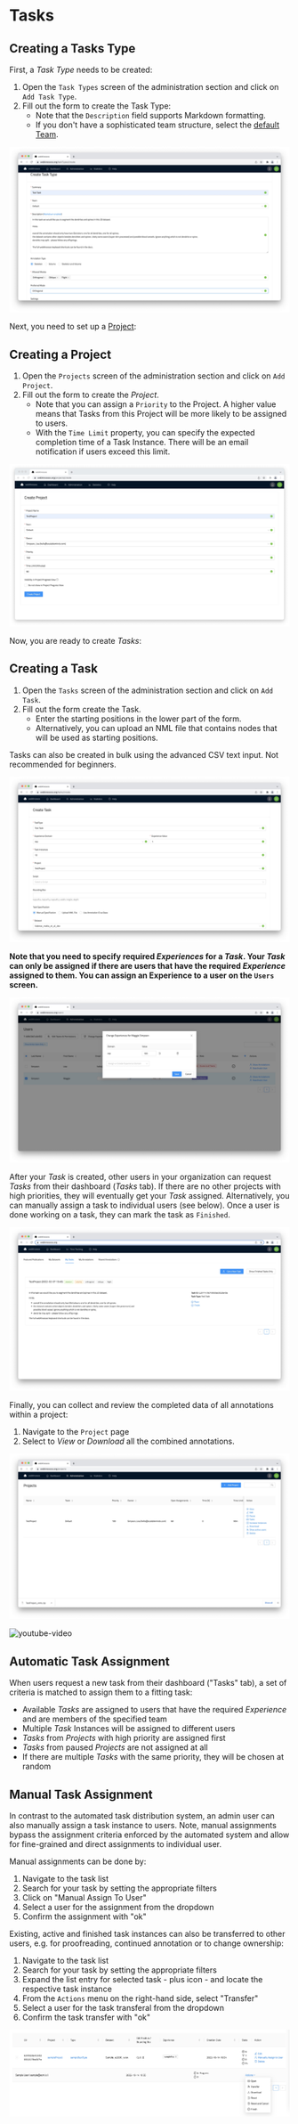 # Tasks

## Creating a Tasks Type

First, a _Task Type_ needs to be created:

1. Open the `Task Types` screen of the administration section and click on `Add Task Type`.
2. Fill out the form to create the Task Type:
   - Note that the `Description` field supports Markdown formatting.
   - If you don't have a sophisticated team structure, select the [default Team](./users.md#organizations).

![Create a Task Type](../images/tasks_tasktype.jpeg)

Next, you need to set up a [Project](./projects.md):

## Creating a Project

1. Open the `Projects` screen of the administration section and click on `Add Project`.
2. Fill out the form to create the _Project_.
   - Note that you can assign a `Priority` to the Project. A higher value means that Tasks from this Project will be more likely to be assigned to users.
   - With the `Time Limit` property, you can specify the expected completion time of a Task Instance. There will be an email notification if users exceed this limit.

![Create a Project](../images/tasks_project.jpeg)

Now, you are ready to create _Tasks_:

## Creating a Task

1. Open the `Tasks` screen of the administration section and click on `Add Task`.
2. Fill out the form create the Task.
   - Enter the starting positions in the lower part of the form.
   - Alternatively, you can upload an NML file that contains nodes that will be used as starting positions.

Tasks can also be created in bulk using the advanced CSV text input. Not recommended for beginners.

![Create a Task](../images/tasks_task.jpeg)

**Note that you need to specify required _Experiences_ for a _Task_. Your _Task_ can only be assigned if there are users that have the required _Experience_ assigned to them. You can assign an Experience to a user on the `Users` screen.**

![Assigning Experiences to users](../images/users_experience.jpeg)

After your _Task_ is created, other users in your organization can request _Tasks_ from their dashboard (_Tasks_ tab).
If there are no other projects with high priorities, they will eventually get your _Task_ assigned.
Alternatively, you can manually assign a task to individual users (see below).
Once a user is done working on a task, they can mark the task as `Finished`.

![Requesting Tasks in the Dashboard](../images/dashboard_tasks.jpeg)

Finally, you can collect and review the completed data of all annotations within a project:

1. Navigate to the `Project` page
2. Select to _View_ or _Download_ all the combined annotations.

![Download all Tasks of a Project](../images/tasks_download.jpeg)

![youtube-video](https://www.youtube.com/embed/2A3en7Kxl3M)

## Automatic Task Assignment

When users request a new task from their dashboard ("Tasks" tab), a set of criteria is matched to assign them to a fitting task:

- Available _Tasks_ are assigned to users that have the required _Experience_ and are members of the specified team
- Multiple _Task_ Instances will be assigned to different users
- _Tasks_ from _Projects_ with high priority are assigned first
- _Tasks_ from paused _Projects_ are not assigned at all
- If there are multiple _Tasks_ with the same priority, they will be chosen at random

## Manual Task Assignment

In contrast to the automated task distribution system, an admin user can also manually assign a task instance to users.
Note, manual assignments bypass the assignment criteria enforced by the automated system and allow for fine-grained and direct assignments to individual user.

Manual assignments can be done by:

1. Navigate to the task list
2. Search for your task by setting the appropriate filters
3. Click on "Manual Assign To User"
4. Select a user for the assignment from the dropdown
5. Confirm the assignment with "ok"

Existing, active and finished task instances can also be transferred to other users, e.g. for proofreading, continued annotation or to change ownership:

1. Navigate to the task list
2. Search for your task by setting the appropriate filters
3. Expand the list entry for selected task - plus icon - and locate the respective task instance
4. From the `Actions` menu on the right-hand side, select "Transfer"
5. Select a user for the task transferal from the dropdown
6. Confirm the task transfer with "ok"

![Transfer a task instance to a new user and additional task administration actions.](../images/task_instance_actions.jpg)
